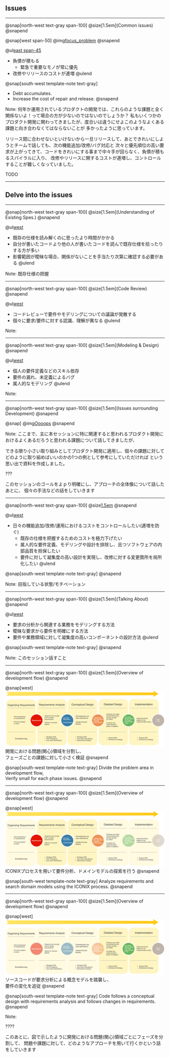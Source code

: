 ## Issues
---
@snap[north-west text-gray span-100]
@size[1.5em](Common issues)
@snapend

@snap[west span-50]
@img[focus_problem](assets/img/deadline.png)
@snapend

@ul[east span-45](false)
- 負債が積もる
    - 緊急で重要なモノが常に優先
- 改修やリリースのコストが逓増
@ulend

@snap[south-west template-note text-gray]
- Debt accumulates.  
- Increase the cost of repair and release. 
@snapend

Note:
何年か運用されているプロダクトの開発では、これらのような課題と全く関係ないよ！って場合の方が少ないのではないのでしょうか？
私もいくつかのプロダクト開発に関わってきましたが、度合いは違うにせよこのようなよくある課題と向き合わなくてはならないことが
多かったように思っています。

リリース間に合わせないといけないから一旦リリースして、あとできれいにしようとチームで話しても、次の機能追加/改修/バグ対応と
次々と優先順位の高い要求が上がってきて、コードをきれいにする事まで中々手が回らなく、負債が積もるスパイラルに入り、
改修やリリースに関するコストが逓増し、コントロールすることが難しくなっていました。

TODO

---
## Delve into the issues

---
@snap[north-west text-gray span-100]
@size[1.5em](Understanding of Existing Spes.)
@snapend

@ul[west]()
* 既存の仕様を読み解くのに思ったより時間がかかる
* 自分が書いたコードより他の人が書いたコードを読んで既存仕様を拾ったりする方が多い
* 影響範囲が曖昧な場合、関係がないことを手当たり次第に確認する必要がある
@ulend

Note:
既存仕様の把握

---
@snap[north-west text-gray span-100]
@size[1.5em](Code Review)
@snapend

@ul[west]()
* コードレビューで要件やモデリングについての議論が発散する
* 個々に要求/要件に対する認識、理解が異なる
@ulend

Note:

---
@snap[north-west text-gray span-100]
@size[1.5em](Modeling & Design)
@snapend

@ul[west]()
* 個人の要件定義などのスキル依存
* 要件の漏れ、未定義によるバグ
* 属人的なモデリング
@ulend

Note:

---
@snap[north-west text-gray span-100]
@size[1.5em](Issues surrounding Development)
@snapend

@snap[
@img[Oooops](assets/img/stress-man.jpg)
@snapend

Note:
ここまで、主に本セッションに特に関連すると思われるプロダクト開発におけるよくあるだろうと思われる課題について話してきましたが、

できる限り小さい取り組みとしてプロダクト開発に適用し、個々の課題に対してどのように取り組めばいいのかの1つの例として参考にしていただければ
という思い出で資料を作成しました。

???

このセッションのゴールをよｐり明確にし、アプローチの全体像について話したあとに、
個々の手法などの話をしていきます

---
@snap[north-west text-gray span-100]
@size[1.5em](Goals)
@snapend

@ul[west](true)
* 日々の機能追加/改修/運用におけるコストをコントロールしたい(逓増を防ぐ)
    * 既存の仕様を把握するためのコストを極力下げたい
    * 属人的な要件定義、モデリングや設計を排除し、且つソフトウェアの内部品質を担保したい
    * 要件に対して凝集度の高い設計を実現し、改修に対する変更箇所を局所化したい
@ulend

@snap[south-west template-note text-gray]
@snapend

Note:
目指している状態/モチベーション

---
@snap[north-west text-gray span-100]
@size[1.5em](Talking About)
@snapend

@ul[west](true)
* 要求の分析から関連する業務をモデリングする方法
* 曖昧な要求から要件を明確にする方法
* 要件や業務領域に対して凝集度の高いコンポーネントの設計方法
@ulend

@snap[south-west template-note text-gray]
@snapend

Note:
このセッション話すこと

---
@snap[north-west text-gray span-100]
@size[1.5em](Overview of development flow)
@snapend

@snap[west]
![development-flow](assets/img/development-flow.png)
　開発における問題(関心)領域を分割し、  
フェーズごとの課題に対して小さく検証
@snapend

@snap[south-west template-note text-gray]
Divide the problem area in development flow,  
Verify small for each phase issues.
@snapend

---
@snap[north-west text-gray span-100]
@size[1.5em](Overview of development flow)
@snapend

@snap[west]
![development-flow](assets/img/development-flow-intro1.png)
ICONIXプロセスを用いて要件分析、ドメインモデルの探索を行う
@snapend

@snap[south-west template-note text-gray]
Analyze requirements and search domain models using the ICONIX process.
@snapend

---
@snap[north-west text-gray span-100]
@size[1.5em](Overview of development flow)
@snapend

@snap[west]
![development-flow](assets/img/development-flow-intro2.png)
　ソースコードが要求分析による概念モデルを踏襲し、  
要件の変化を追従
@snapend

@snap[south-west template-note text-gray]
Code follows a conceptual design with requirements analysis and follows changes in requirements.
@snapend

Note:

????

このあとに、図で示したように開発における問題(関心)領域ごとにフェーズを分割して、
問題や課題に対して、どのようなアプローチを用いて行くかという話をしていきます

